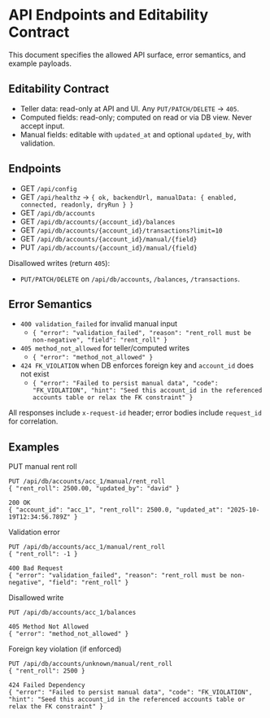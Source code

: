 # API Endpoints and Editability Contract

This document specifies the allowed API surface, error semantics, and example payloads.

## Editability Contract

- Teller data: read-only at API and UI. Any `PUT/PATCH/DELETE` → `405`.
- Computed fields: read-only; computed on read or via DB view. Never accept input.
- Manual fields: editable with `updated_at` and optional `updated_by`, with validation.

## Endpoints

- GET `/api/config`
- GET `/api/healthz` → `{ ok, backendUrl, manualData: { enabled, connected, readonly, dryRun } }`
- GET `/api/db/accounts`
- GET `/api/db/accounts/{account_id}/balances`
- GET `/api/db/accounts/{account_id}/transactions?limit=10`
- GET `/api/db/accounts/{account_id}/manual/{field}`
- PUT `/api/db/accounts/{account_id}/manual/{field}`

Disallowed writes (return `405`):
- `PUT/PATCH/DELETE` on `/api/db/accounts`, `/balances`, `/transactions`.

## Error Semantics

- `400 validation_failed` for invalid manual input
  - `{ "error": "validation_failed", "reason": "rent_roll must be non-negative", "field": "rent_roll" }`
- `405 method_not_allowed` for teller/computed writes
  - `{ "error": "method_not_allowed" }`
- `424 FK_VIOLATION` when DB enforces foreign key and `account_id` does not exist
  - `{ "error": "Failed to persist manual data", "code": "FK_VIOLATION", "hint": "Seed this account_id in the referenced accounts table or relax the FK constraint" }`

All responses include `x-request-id` header; error bodies include `request_id` for correlation.

## Examples

PUT manual rent roll
```
PUT /api/db/accounts/acc_1/manual/rent_roll
{ "rent_roll": 2500.00, "updated_by": "david" }

200 OK
{ "account_id": "acc_1", "rent_roll": 2500.0, "updated_at": "2025-10-19T12:34:56.789Z" }
```

Validation error
```
PUT /api/db/accounts/acc_1/manual/rent_roll
{ "rent_roll": -1 }

400 Bad Request
{ "error": "validation_failed", "reason": "rent_roll must be non-negative", "field": "rent_roll" }
```

Disallowed write
```
PUT /api/db/accounts/acc_1/balances

405 Method Not Allowed
{ "error": "method_not_allowed" }
```

Foreign key violation (if enforced)
```
PUT /api/db/accounts/unknown/manual/rent_roll
{ "rent_roll": 2500 }

424 Failed Dependency
{ "error": "Failed to persist manual data", "code": "FK_VIOLATION", "hint": "Seed this account_id in the referenced accounts table or relax the FK constraint" }
```

